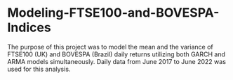 # Modeling-FTSE100-and-BOVESPA-Indices
The purpose of this project was to model the mean and the variance of FTSE100 (UK) and BOVESPA (Brazil) daily returns utilizing both GARCH and ARMA models simultaneously. Daily data from June 2017 to June 2022 was used for this analysis. 
